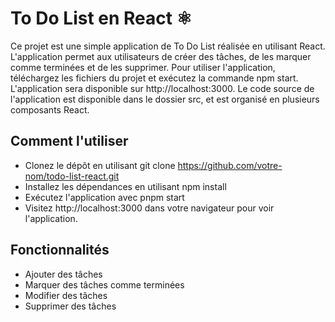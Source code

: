 # To Do List en React ⚛️

Ce projet est une simple application de To Do List réalisée en utilisant React. L'application permet aux utilisateurs de créer des tâches, de les marquer comme terminées et de les supprimer.
Pour utiliser l'application, téléchargez les fichiers du projet et exécutez la commande npm start. L'application sera disponible sur http://localhost:3000.
Le code source de l'application est disponible dans le dossier src, et est organisé en plusieurs composants React.

## Comment l'utiliser
- Clonez le dépôt en utilisant git clone <https://github.com/votre-nom/todo-list-react.git>
- Installez les dépendances en utilisant npm install
- Exécutez l'application avec pnpm start
- Visitez http://localhost:3000 dans votre navigateur pour voir l'application.

## Fonctionnalités
- Ajouter des tâches
- Marquer des tâches comme terminées
- Modifier des tâches
- Supprimer des tâches